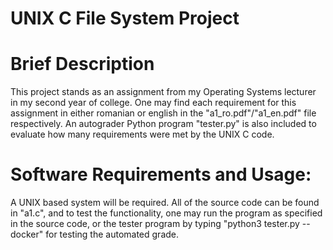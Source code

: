 # UNIX C File System Project
# Brief Description

This project stands as an assignment from my Operating Systems lecturer in my second year of college. One may find each requirement for this assignment in either romanian or english in the "a1_ro.pdf"/"a1_en.pdf" file respectively. An autograder Python program "tester.py" is also included to evaluate how many requirements were met by the UNIX C code.

# Software Requirements and Usage:

A UNIX based system will be required. All of the source code can be found in "a1.c", and to test the functionality, one may run the program as specified in the source code, or the tester program by typing "python3 tester.py --docker" for testing the automated grade.
